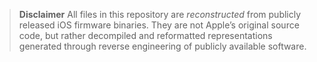 > **Disclaimer**
> All files in this repository are *reconstructed* from publicly released iOS firmware binaries. They are not Apple’s original source code, but rather decompiled and reformatted representations generated through reverse engineering of publicly available software.
